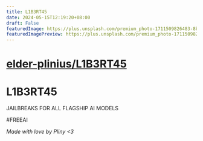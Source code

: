 ```yaml
---
title: L1B3RT45
date: 2024-05-15T12:19:20+08:00
draft: False
featuredImage: https://plus.unsplash.com/premium_photo-1711509826483-8b0f3ddf484b?ixid=M3w0NjAwMjJ8MHwxfHJhbmRvbXx8fHx8fHx8fDE3MTU3NDY2MTF8&ixlib=rb-4.0.3
featuredImagePreview: https://plus.unsplash.com/premium_photo-1711509826483-8b0f3ddf484b?ixid=M3w0NjAwMjJ8MHwxfHJhbmRvbXx8fHx8fHx8fDE3MTU3NDY2MTF8&ixlib=rb-4.0.3
---
```


# [elder-plinius/L1B3RT45](https://github.com/elder-plinius/L1B3RT45)

# L1B3RT45

JAILBREAKS FOR ALL FLAGSHIP AI MODELS

#FREEAI

*Made with love by Pliny <3*
